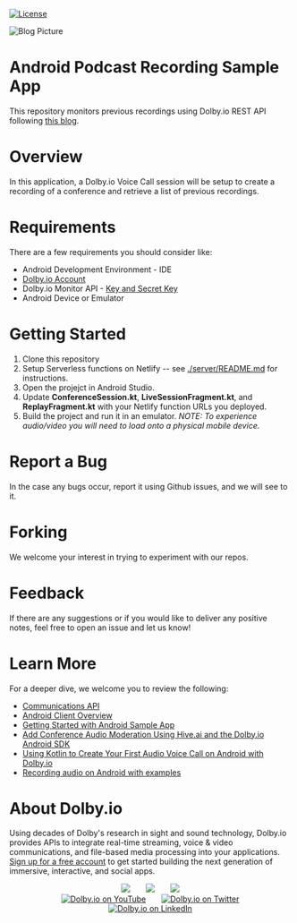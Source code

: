 [![License](https://img.shields.io/github/license/dolbyio-samples/blog-android-kotlin-recordings)](LICENSE)

![Blog Picture](https://dolby.io/wp-content/uploads/2022/06/Android-Comms-Create-Podcast-Monitor.jpg)

# Android Podcast Recording Sample App

This repository monitors previous recordings using Dolby.io REST API following [this blog](https://dolby.io/blog/build-a-podcast-recording-app-for-android-using-the-dolby-io-monitor-api/).

# Overview
In this application, a Dolby.io Voice Call session will be setup to create a recording of a conference and retrieve a list of previous recordings.

# Requirements
There are a few requirements you should consider like: 
- Android Development Environment - IDE
- [Dolby.io Account](https://dolby.io/)
- Dolby.io Monitor API - [Key and Secret Key](https://docs.dolby.io/communications-apis/docs/guides-api-authentication)
- Android Device or Emulator 

# Getting Started
1. Clone this repository
2. Setup Serverless functions on Netlify -- see [./server/README.md](./server/README.md) for instructions.
4. Open the projejct in Android Studio.
5. Update **ConferenceSession.kt**, **LiveSessionFragment.kt**, and **ReplayFragment.kt** with your Netlify function URLs you deployed.
6. Build the project and run it in an emulator.  *NOTE: To experience audio/video you will need to load onto a physical mobile device.*

# Report a Bug 
In the case any bugs occur, report it using Github issues, and we will see to it. 

# Forking
We welcome your interest in trying to experiment with our repos. 

# Feedback 
If there are any suggestions or if you would like to deliver any positive notes, feel free to open an issue and let us know!

# Learn More
For a deeper dive, we welcome you to review the following:
 - [Communications API](https://docs.dolby.io/communications-apis/docs)
 - [Android Client Overview](https://docs.dolby.io/communications-apis/docs/android-overview)
 - [Getting Started with Android Sample App](https://docs.dolby.io/communications-apis/docs/getting-started-with-android)
 - [Add Conference Audio Moderation Using Hive.ai and the Dolby.io Android SDK](https://dolby.io/blog/add-conference-audio-moderation-using-hive-ai-and-the-dolby-io-android-sdk/)
 - [Using Kotlin to Create Your First Audio Voice Call on Android with Dolby.io](https://dolby.io/blog/using-kotlin-to-create-your-first-audio-voice-call-on-android-with-dolby-io/)
 - [Recording audio on Android with examples](https://dolby.io/blog/recording-audio-on-android-with-examples/)

# About Dolby.io
Using decades of Dolby's research in sight and sound technology, Dolby.io provides APIs to integrate real-time streaming, voice & video communications, and file-based media processing into your applications. [Sign up for a free account](https://dashboard.dolby.io/signup/) to get started building the next generation of immersive, interactive, and social apps.

<div align="center">
  <a href="https://dolby.io/" target="_blank"><img src="https://img.shields.io/badge/Dolby.io-0A0A0A?style=for-the-badge&logo=dolby&logoColor=white"/></a>
&nbsp; &nbsp; &nbsp;
  <a href="https://docs.dolby.io/" target="_blank"><img src="https://img.shields.io/badge/Dolby.io-Docs-0A0A0A?style=for-the-badge&logoColor=white"/></a>
&nbsp; &nbsp; &nbsp;
  <a href="https://dolby.io/blog/category/developer/" target="_blank"><img src="https://img.shields.io/badge/Dolby.io-Blog-0A0A0A?style=for-the-badge&logoColor=white"/></a>
</div>

<div align="center">
&nbsp; &nbsp; &nbsp;
  <a href="https://youtube.com/@dolbyio" target="_blank"><img src="https://img.shields.io/badge/YouTube-red?style=flat-square&logo=youtube&logoColor=white" alt="Dolby.io on YouTube"/></a>
&nbsp; &nbsp; &nbsp; 
  <a href="https://twitter.com/dolbyio" target="_blank"><img src="https://img.shields.io/badge/Twitter-blue?style=flat-square&logo=twitter&logoColor=white" alt="Dolby.io on Twitter"/></a>
&nbsp; &nbsp; &nbsp;
  <a href="https://www.linkedin.com/company/dolbyio/" target="_blank"><img src="https://img.shields.io/badge/LinkedIn-0077B5?style=flat-square&logo=linkedin&logoColor=white" alt="Dolby.io on LinkedIn"/></a>
</div>


